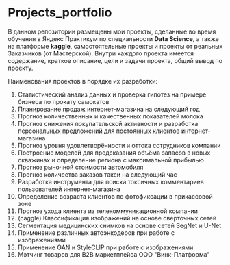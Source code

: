 # Projects_portfolio
В данном репозитории размещены мои проекты, сделанные во время обучения в Яндекс Практикум по специальности **Data Science**, а также на платформе **kaggle**, самостоятельные проекты и проекты от реальных Заказчиков (от Мастерской).
Внутри каждого проекта имеется содержание, краткое описание, цели и задачи проекта, общий вывод по проекту. 

Наименования проектов в порядке их разработки:
1. Статистический анализ данных и проверка гипотез на примере бизнеса по прокату самокатов
2. Планирование продаж интернет-магазина на следующий год
3. Прогноз количественных и качественных показателей молока
4. Прогноз снижения покупательской активности и разработка персональных предложений для постоянных клиентов интернет-магазина
5. Прогноз уровня удовлетворённости и оттока сотрудников компании
6. Построение моделей для предсказания объёма запасов в новых скважинах и определение региона с максимальной прибылью
7. Прогноз рыночной стоимости автомобиля
8. Прогноз количества заказов такси на следующий час
9. Разработка инструмента для поиска токсичных комментариев пользователей интернет-магазина
10. Определение возраста клиентов по фотофиксации в прикассовой зоне
11. Прогноз ухода клиента из телекоммуникационной компании
12. (caggle) Классификация изображений на основе сверточных сетей
13. Сегментация медицинских снимков на основе сетей SegNet и U-Net
14. Применение различных автоэнкодеров при работе с изображениями
15. Применение GAN и StyleCLIP при работе с изображениями
16. Мэтчинг товаров для B2B маркетплейса ООО "Винк-Платформа"
